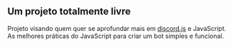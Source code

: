 
## Um projeto totalmente livre

Projeto visando quem quer se aprofundar mais em [discord.js](https://discord.js.org/#/) e JavaScript. As melhores
práticas do JavaScript para criar um bot simples e funcional.

